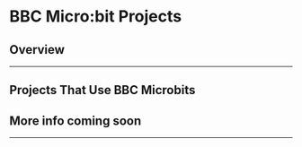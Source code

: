 # BBC Micro:bit Projects
## Overview
------------------------------------------------------------------------------------------------------------------------------------------

Projects That Use BBC Microbits
------------------------------------------------------------------------------------------------------------------------------------------

More info coming soon
------------------------------------------------------------------------------------------------------------------------------------------

------------------------------------------------------------------------------------------------------------------------------------------


